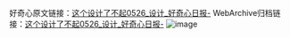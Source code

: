 好奇心原文链接：[这个设计了不起0526_设计_好奇心日报-](https://www.qdaily.com/articles/10006.html)
WebArchive归档链接：[这个设计了不起0526_设计_好奇心日报-](http://web.archive.org/web/20190623155418/https://www.qdaily.com/articles/10006.html)
![image](http://ww3.sinaimg.cn/large/007d5XDply1g3vhkhttxfj30u01hktek)